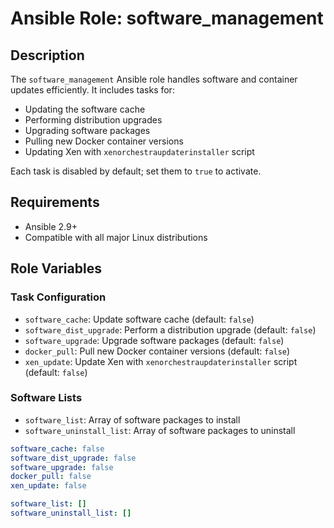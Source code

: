# Ansible Role: software_management

## Description
The `software_management` Ansible role handles software and container updates efficiently. It includes tasks for:

- Updating the software cache
- Performing distribution upgrades
- Upgrading software packages
- Pulling new Docker container versions
- Updating Xen with `xenorchestraupdaterinstaller` script

Each task is disabled by default; set them to `true` to activate.

## Requirements
- Ansible 2.9+ 
- Compatible with all major Linux distributions

## Role Variables

### Task Configuration
- `software_cache`: Update software cache (default: `false`)
- `software_dist_upgrade`: Perform a distribution upgrade (default: `false`)
- `software_upgrade`: Upgrade software packages (default: `false`)
- `docker_pull`: Pull new Docker container versions (default: `false`)
- `xen_update`: Update Xen with `xenorchestraupdaterinstaller` script (default: `false`)

### Software Lists
- `software_list`: Array of software packages to install
- `software_uninstall_list`: Array of software packages to uninstall

```yaml
software_cache: false
software_dist_upgrade: false
software_upgrade: false
docker_pull: false
xen_update: false

software_list: []
software_uninstall_list: []


